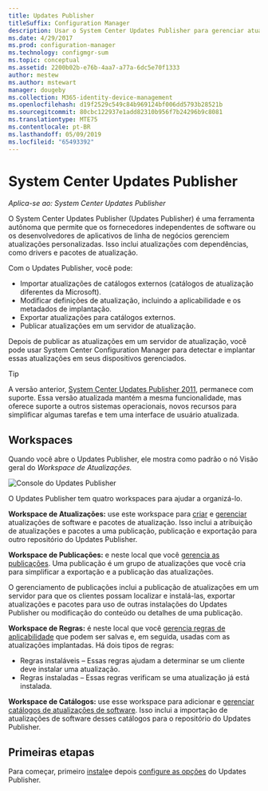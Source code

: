 ```yaml
---
title: Updates Publisher
titleSuffix: Configuration Manager
description: Usar o System Center Updates Publisher para gerenciar atualizações personalizadas
ms.date: 4/29/2017
ms.prod: configuration-manager
ms.technology: configmgr-sum
ms.topic: conceptual
ms.assetid: 2200b02b-e76b-4aa7-a77a-6dc5e70f1333
author: mestew
ms.author: mstewart
manager: dougeby
ms.collection: M365-identity-device-management
ms.openlocfilehash: d19f2529c549c84b969124bf006dd5793b28521b
ms.sourcegitcommit: 80cbc122937e1add82310b956f7b24296b9c8081
ms.translationtype: MTE75
ms.contentlocale: pt-BR
ms.lasthandoff: 05/09/2019
ms.locfileid: "65493392"
---
```

# <a name="system-center-updates-publisher"></a>System Center Updates Publisher

*Aplica-se ao: System Center Updates Publisher*

O System Center Updates Publisher (Updates Publisher) é uma ferramenta autônoma que permite que os fornecedores independentes de software ou os desenvolvedores de aplicativos de linha de negócios gerenciem atualizações personalizadas. Isso inclui atualizações com dependências, como drivers e pacotes de atualização.

Com o Updates Publisher, você pode:

-   Importar atualizações de catálogos externos (catálogos de atualização diferentes da Microsoft).
-   Modificar definições de atualização, incluindo a aplicabilidade e os metadados de implantação.
-   Exportar atualizações para catálogos externos.
-   Publicar atualizações em um servidor de atualização.

Depois de publicar as atualizações em um servidor de atualização, você pode usar System Center Configuration Manager para detectar e implantar essas atualizações em seus dispositivos gerenciados.

> [!TIP]  
> A versão anterior, [System Center Updates Publisher 2011](http://go.microsoft.com/fwlink/?LinkId=848111), permanece com suporte. Essa versão atualizada mantém a mesma funcionalidade, mas oferece suporte a outros sistemas operacionais, novos recursos para simplificar algumas tarefas e tem uma interface de usuário atualizada.

## <a name="workspaces"></a>Workspaces
Quando você abre o Updates Publisher, ele mostra como padrão o nó Visão geral do *Workspace de Atualizações.*

![Console do Updates Publisher](media/console1.png)   


O Updates Publisher tem quatro workspaces para ajudar a organizá-lo.


**Workspace de Atualizações:** use este workspace para [criar](/sccm/sum/tools/create-updates-with-updates-publisher) e [gerenciar](/sccm/sum/tools/manage-updates-with-updates-publisher) atualizações de software e pacotes de atualização. Isso inclui a atribuição de atualizações e pacotes a uma publicação, publicação e exportação para outro repositório do Updates Publisher.

**Workspace de Publicações:** e neste local que você [gerencia as publicações](/sccm/sum/tools/updates-publisher-publications). Uma publicação é um grupo de atualizações que você cria para simplificar a exportação e a publicação das atualizações.

O gerenciamento de publicações inclui a publicação de atualizações em um servidor para que os clientes possam localizar e instalá-las, exportar atualizações e pacotes para uso de outras instalações do Updates Publisher ou modificação do conteúdo ou detalhes de uma publicação.



**Workspace de Regras:** é neste local que você [gerencia regras de aplicabilidade](/sccm/sum/tools/updates-publisher-applicability-rules) que podem ser salvas e, em seguida, usadas com as atualizações implantadas. Há dois tipos de regras:

-   Regras instaláveis – Essas regras ajudam a determinar se um cliente deve instalar uma atualização.
-   Regras instaladas – Essas regras verificam se uma atualização já está instalada.

**Workspace de Catálogos:** use esse workspace para adicionar e [gerenciar catálogos de atualizações de software](/sccm/sum/tools/updates-publisher-catalogs). Isso inclui a importação de atualizações de software desses catálogos para o repositório do Updates Publisher.
## <a name="first-steps"></a>Primeiras etapas
Para começar, primeiro [instale](/sccm/sum/tools/install-updates-publisher)e depois [configure as opções](/sccm/sum/tools/updates-publisher-options) do Updates Publisher.
